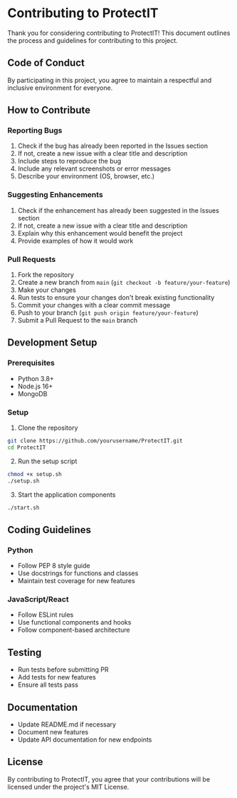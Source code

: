 # Contributing to ProtectIT

Thank you for considering contributing to ProtectIT! This document outlines the process and guidelines for contributing to this project.

## Code of Conduct

By participating in this project, you agree to maintain a respectful and inclusive environment for everyone.

## How to Contribute

### Reporting Bugs

1. Check if the bug has already been reported in the Issues section
2. If not, create a new issue with a clear title and description
3. Include steps to reproduce the bug
4. Include any relevant screenshots or error messages
5. Describe your environment (OS, browser, etc.)

### Suggesting Enhancements

1. Check if the enhancement has already been suggested in the Issues section
2. If not, create a new issue with a clear title and description
3. Explain why this enhancement would benefit the project
4. Provide examples of how it would work

### Pull Requests

1. Fork the repository
2. Create a new branch from `main` (`git checkout -b feature/your-feature`)
3. Make your changes
4. Run tests to ensure your changes don't break existing functionality
5. Commit your changes with a clear commit message
6. Push to your branch (`git push origin feature/your-feature`)
7. Submit a Pull Request to the `main` branch

## Development Setup

### Prerequisites
- Python 3.8+
- Node.js 16+
- MongoDB

### Setup

1. Clone the repository
```bash
git clone https://github.com/yourusername/ProtectIT.git
cd ProtectIT
```

2. Run the setup script
```bash
chmod +x setup.sh
./setup.sh
```

3. Start the application components
```bash
./start.sh
```

## Coding Guidelines

### Python
- Follow PEP 8 style guide
- Use docstrings for functions and classes
- Maintain test coverage for new features

### JavaScript/React
- Follow ESLint rules
- Use functional components and hooks
- Follow component-based architecture

## Testing

- Run tests before submitting PR
- Add tests for new features
- Ensure all tests pass

## Documentation

- Update README.md if necessary
- Document new features
- Update API documentation for new endpoints

## License

By contributing to ProtectIT, you agree that your contributions will be licensed under the project's MIT License.
